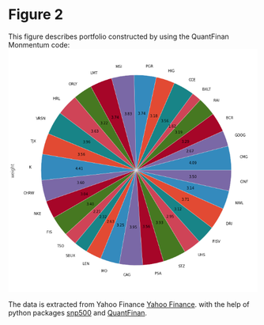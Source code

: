 Figure 2
==========

This figure describes portfolio constructed by using the
QuantFinan Monmentum code:
![portfolio](https://raw.githubusercontent.com/yangphysics/quantfinan/master/portfolio.png)

The data is extracted from Yahoo Finance
[Yahoo Finance](http://finance.yahoo.com/).
with the help of python packages 
[snp500](https://github.com/yangphysics/snp500)
and
[QuantFinan](https://github.com/yangphysics/quantfinan).


